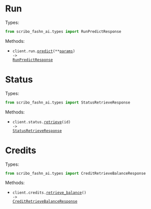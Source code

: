 # Run

Types:

```python
from scribo_fashn_ai.types import RunPredictResponse
```

Methods:

- <code title="post /run">client.run.<a href="./src/scribo_fashn_ai/resources/run.py">predict</a>(\*\*<a href="src/scribo_fashn_ai/types/run_predict_params.py">params</a>) -> <a href="./src/scribo_fashn_ai/types/run_predict_response.py">RunPredictResponse</a></code>

# Status

Types:

```python
from scribo_fashn_ai.types import StatusRetrieveResponse
```

Methods:

- <code title="get /status/{id}">client.status.<a href="./src/scribo_fashn_ai/resources/status.py">retrieve</a>(id) -> <a href="./src/scribo_fashn_ai/types/status_retrieve_response.py">StatusRetrieveResponse</a></code>

# Credits

Types:

```python
from scribo_fashn_ai.types import CreditRetrieveBalanceResponse
```

Methods:

- <code title="get /credits">client.credits.<a href="./src/scribo_fashn_ai/resources/credits.py">retrieve_balance</a>() -> <a href="./src/scribo_fashn_ai/types/credit_retrieve_balance_response.py">CreditRetrieveBalanceResponse</a></code>
